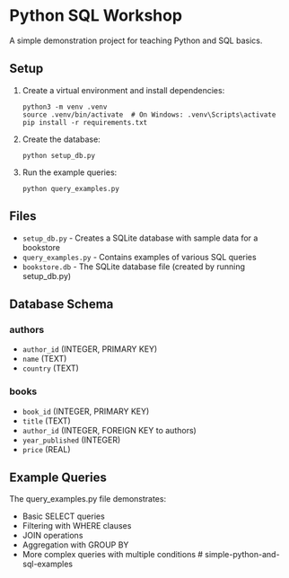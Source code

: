 # Python SQL Workshop

A simple demonstration project for teaching Python and SQL basics.

## Setup

1. Create a virtual environment and install dependencies:
   ```
   python3 -m venv .venv
   source .venv/bin/activate  # On Windows: .venv\Scripts\activate
   pip install -r requirements.txt
   ```

2. Create the database:
   ```
   python setup_db.py
   ```

3. Run the example queries:
   ```
   python query_examples.py
   ```

## Files

- `setup_db.py` - Creates a SQLite database with sample data for a bookstore
- `query_examples.py` - Contains examples of various SQL queries
- `bookstore.db` - The SQLite database file (created by running setup_db.py)

## Database Schema

### authors
- `author_id` (INTEGER, PRIMARY KEY)
- `name` (TEXT)
- `country` (TEXT)

### books
- `book_id` (INTEGER, PRIMARY KEY)
- `title` (TEXT)
- `author_id` (INTEGER, FOREIGN KEY to authors)
- `year_published` (INTEGER)
- `price` (REAL)

## Example Queries

The query_examples.py file demonstrates:
- Basic SELECT queries
- Filtering with WHERE clauses
- JOIN operations
- Aggregation with GROUP BY
- More complex queries with multiple conditions # simple-python-and-sql-examples

